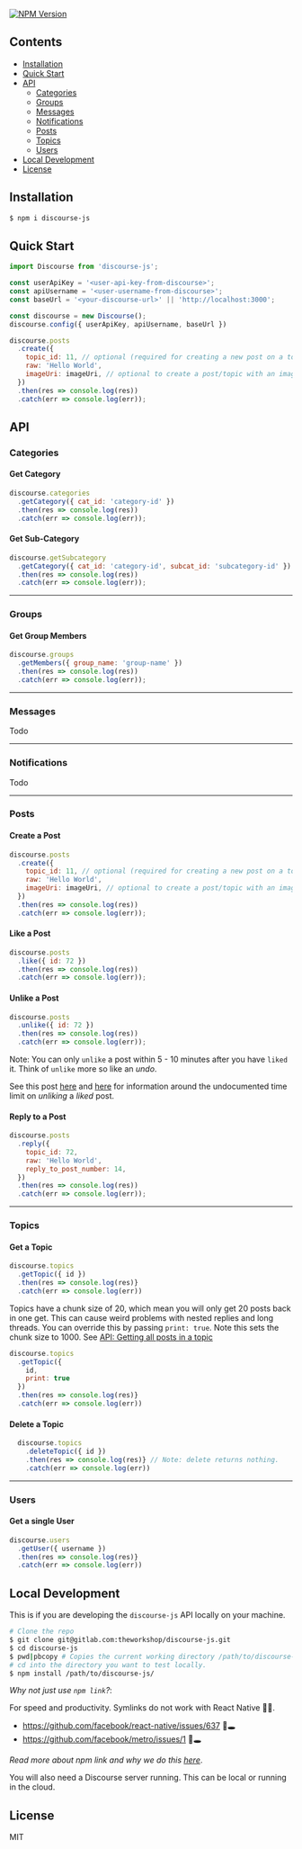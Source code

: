 [![NPM Version](https://img.shields.io/npm/v/discourse-js.svg?style=flat-square)](https://www.npmjs.com/package/discourse-js)

## Contents

- [Installation](#installation)
- [Quick Start](#quick-start)
- [API](#api)
  - [Categories](#categories)
  - [Groups](#groups)
  - [Messages](#messages)
  - [Notifications](#notifications)
  - [Posts](#posts)
  - [Topics](#topics)
  - [Users](#users)
- [Local Development](#local-development)
- [License](#license)

## Installation

```bash
$ npm i discourse-js
```

## Quick Start

```js
import Discourse from 'discourse-js';

const userApiKey = '<user-api-key-from-discourse>';
const apiUsername = '<user-username-from-discourse>';
const baseUrl = '<your-discourse-url>' || 'http://localhost:3000';

const discourse = new Discourse();
discourse.config({ userApiKey, apiUsername, baseUrl })

discourse.posts
  .create({
    topic_id: 11, // optional (required for creating a new post on a topic.)
    raw: 'Hello World',
    imageUri: imageUri, // optional to create a post/topic with an image.
  })
  .then(res => console.log(res))
  .catch(err => console.log(err));
```

## API

### Categories

#### Get Category

```js
discourse.categories
  .getCategory({ cat_id: 'category-id' })
  .then(res => console.log(res))
  .catch(err => console.log(err));
```

#### Get Sub-Category

```js
discourse.getSubcategory
  .getCategory({ cat_id: 'category-id', subcat_id: 'subcategory-id' })
  .then(res => console.log(res))
  .catch(err => console.log(err));
```

---

### Groups

#### Get Group Members

```js
discourse.groups
  .getMembers({ group_name: 'group-name' })
  .then(res => console.log(res))
  .catch(err => console.log(err));
```

---

### Messages

Todo

---

### Notifications

Todo

---

### Posts

#### Create a Post

```js
discourse.posts
  .create({
    topic_id: 11, // optional (required for creating a new post on a topic.)
    raw: 'Hello World',
    imageUri: imageUri, // optional to create a post/topic with an image.
  })
  .then(res => console.log(res))
  .catch(err => console.log(err));
```

#### Like a Post

```js
discourse.posts
  .like({ id: 72 })
  .then(res => console.log(res))
  .catch(err => console.log(err));
```

#### Unlike a Post

```js
discourse.posts
  .unlike({ id: 72 })
  .then(res => console.log(res))
  .catch(err => console.log(err));
```

Note: You can only `unlike` a post within 5 - 10 minutes after you have `liked` it. Think of `unlike` more so like an _undo_.

See this post [here](https://meta.discourse.org/t/53722) and [here](https://meta.discourse.org/t/57141) for information around the undocumented time limit on _unliking_ a _liked_ post.

#### Reply to a Post

```js
discourse.posts
  .reply({
    topic_id: 72,
    raw: 'Hello World',
    reply_to_post_number: 14,
  })
  .then(res => console.log(res))
  .catch(err => console.log(err));
```

---

### Topics

#### Get a Topic

```js
discourse.topics
  .getTopic({ id })
  .then(res => console.log(res)}
  .catch(err => console.log(err))
```

Topics have a chunk size of 20, which mean you will only get 20 posts back in one get. This can cause weird problems with nested replies and long threads. You can override this by passing `print: true`. Note this sets the chunk size to 1000. See [API: Getting all posts in a topic](https://meta.discourse.org/t/api-getting-all-posts-in-a-topic/41018/10)

```js
discourse.topics
  .getTopic({
    id,
    print: true
  })
  .then(res => console.log(res)}
  .catch(err => console.log(err))
```

#### Delete a Topic

```js
  discourse.topics
    .deleteTopic({ id })
    .then(res => console.log(res)} // Note: delete returns nothing.
    .catch(err => console.log(err))
```

---

### Users

#### Get a single User

```js
discourse.users
  .getUser({ username })
  .then(res => console.log(res)}
  .catch(err => console.log(err))
```

## Local Development

This is if you are developing the `discourse-js` API locally on your machine.

```bash
# Clone the repo
$ git clone git@gitlab.com:theworkshop/discourse-js.git
$ cd discourse-js
$ pwd|pbcopy # Copies the current working directory /path/to/discourse-js/
# cd into the directory you want to test locally.
$ npm install /path/to/discourse-js/
```

_Why not just use `npm link`?_:

For speed and productivity. Symlinks do not work with React Native 💩📲.

- https://github.com/facebook/react-native/issues/637 🐇🕳
- https://github.com/facebook/metro/issues/1 🐇🕳

_Read more about npm link and why we do this [here](https://medium.com/@the1mills/how-to-test-your-npm-module-without-publishing-it-every-5-minutes-1c4cb4b369be)_.

You will also need a Discourse server running. This can be local or running in the cloud.

## License

MIT
